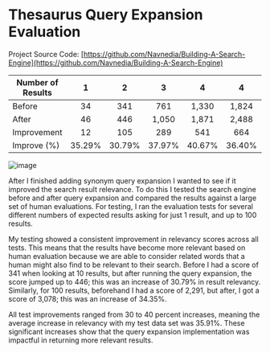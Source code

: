 
# Thesaurus Query Expansion Evaluation

Project Source Code: [https://github.com/Navnedia/Building-A-Search-Engine](https://github.com/Navnedia/Building-A-Search-Engine)

| Number of Results |   1    |   2    |   3    |   4    |   4    |   6    |
| ----------------- | :----: | :----: | :----: | :----: | :----: | :----: |
| Before            | 34     | 341    | 761    | 1,330  | 1,824  | 2,291  |
| After             | 46     | 446    | 1,050  | 1,871  | 2,488  | 3,078  |
| Improvement       | 12     | 105    | 289    | 541    | 664    | 7,687  |
| Improve (%)       | 35.29% | 30.79% | 37.97% | 40.67% | 36.40% | 34.35% |

![image](https://user-images.githubusercontent.com/87249556/224837348-77e1eb4a-8d01-4485-aafb-ae31d0096853.png)

After I finished adding synonym query expansion I wanted to see if it improved the search result relevance. To do this I tested the search
engine before and after query expansion and compared the results against a large set of human evaluations. For testing, I ran the evaluation
tests for several different numbers of expected results asking for just 1 result, and up to 100 results. 

My testing showed a consistent improvement in relevancy scores across all tests. This means that the results have become more relevant based
on human evaluation because we are able to consider related words that a human might also find to be relevant to their search. Before I had a
score of 341 when looking at 10 results, but after running the query expansion, the score jumped up to 446; this was an increase of 30.79% in
result relevancy. Similarly, for 100 results, beforehand I had a score of 2,291, but after, I got a score of 3,078; this was an increase of 34.35%.

All test improvements ranged from 30 to 40 percent increases, meaning the average increase in relevancy with my test data set was 35.91%. These
significant increases show that the query expansion implementation was impactful in returning more relevant results.
